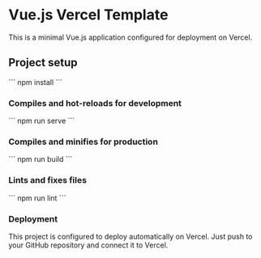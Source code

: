 # Vue.js Vercel Template

This is a minimal Vue.js application configured for deployment on Vercel.

## Project setup
\`\`\`
npm install
\`\`\`

### Compiles and hot-reloads for development
\`\`\`
npm run serve
\`\`\`

### Compiles and minifies for production
\`\`\`
npm run build
\`\`\`

### Lints and fixes files
\`\`\`
npm run lint
\`\`\`

### Deployment
This project is configured to deploy automatically on Vercel. Just push to your GitHub repository and connect it to Vercel.
